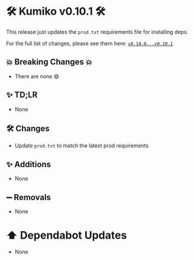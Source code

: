 # 🛠️ Kumiko v0.10.1 🛠️

This release just updates the `prod.txt` requirements file for installing deps. 

For the full list of changes, please see them here: [`v0.10.0...v0.10.1`](https://github.com/No767/Kumiko/compare/v0.10.0...v0.10.1)

## :boom: Breaking Changes :boom:

- There are none :smile:

## ✨ TD;LR

- None

## 🛠️ Changes

- Update `prod.txt` to match the latest prod requirements

## ✨ Additions

- None

## ➖ Removals

- None

# ⬆️ Dependabot Updates

- None